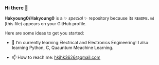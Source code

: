 ### Hi there 👋

**Hakyoung0/Hakyoung0** is a ✨ _special_ ✨ repository because its `README.md` (this file) appears on your GitHub profile.

Here are some ideas to get you started:

- 🌱 I’m currently learning Electrical and Electronics Engineering! I also learning Python, C, Quauntum Meachine Learning.

- 📫 How to reach me: hkjhk3626@gmail.com

